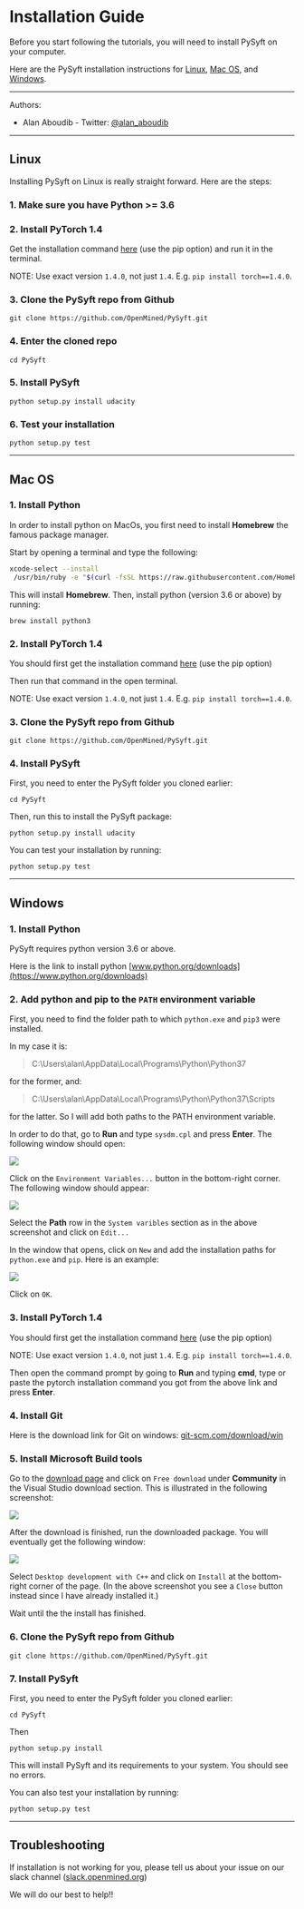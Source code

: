# Installation Guide

Before you start following the tutorials, you will need to install PySyft on your computer.

Here are the PySyft installation instructions for [Linux](#linux), [Mac OS](#mac-os), and [Windows](#windows).

--------------------------------------------------------------------------------

Authors:

- Alan Aboudib - Twitter: [@alan_aboudib](https://twitter.com/alan_aboudib)

--------------------------------------------------------------------------------

## Linux

Installing PySyft on Linux is really straight forward. Here are the steps:

### 1. Make sure you have Python >= 3.6

### 2. Install PyTorch 1.4

Get the installation command [here](https://pytorch.org/get-started/locally/) (use the pip option) and run it in the terminal.

NOTE: Use exact version `1.4.0`, not just `1.4`. E.g. `pip install torch==1.4.0`.

### 3. Clone the PySyft repo from Github

`git clone https://github.com/OpenMined/PySyft.git`

### 4. Enter the cloned repo

`cd PySyft`

### 5. Install PySyft

`python setup.py install udacity`

### 6. Test your installation

`python setup.py test`

--------------------------------------------------------------------------------

## Mac OS

### 1. Install Python

In order to install python on MacOs, you first need to install **Homebrew** the famous package manager.

Start by opening a terminal and type the following:

```bash
xcode-select --install
 /usr/bin/ruby -e "$(curl -fsSL https://raw.githubusercontent.com/Homebrew/install/master/install)"
```

This will install **Homebrew**. Then, install python (version 3.6 or above) by running:

`brew install python3`

### 2. Install PyTorch 1.4

You should first get the installation command [here](https://pytorch.org/get-started/locally/) (use the pip option)

Then run that command in the open terminal.

NOTE: Use exact version `1.4.0`, not just `1.4`. E.g. `pip install torch==1.4.0`.

### 3. Clone the PySyft repo from Github

`git clone https://github.com/OpenMined/PySyft.git`

### 4. Install PySyft

First, you need to enter the PySyft folder you cloned earlier:

`cd PySyft`

Then, run this to install the PySyft package:

`python setup.py install udacity`

You can test your installation by running:

`python setup.py test`

--------------------------------------------------------------------------------

## Windows

### 1. Install Python

PySyft requires python version 3.6 or above.

Here is the link to install python [www.python.org/downloads](https://www.python.org/downloads)

### 2. Add **python** and **pip** to the `PATH` environment variable

First, you need to find the folder path to which `python.exe` and `pip3` were installed.

In my case it is:

> C:\Users\alan\AppData\Local\Programs\Python\Python37

for the former, and:

> C:\Users\alan\AppData\Local\Programs\Python\Python37\Scripts

for the latter. So I will add both paths to the PATH environment variable.

In order to do that, go to **Run** and type `sysdm.cpl` and press **Enter**. The following window should open:

![](./images/sysdmcpl.png)

Click on the `Environment Variables...` button in the bottom-right corner. The following window should appear:

![](./images/sysdmcpl2.png)

Select the **Path** row in the `System varibles` section as in the above screenshot and click on `Edit...`

In the window that opens, click on `New` and add the installation paths for `python.exe` and `pip`. Here is an example:

![](./images/sysdmcpl3.png)

Click on `OK`.

### 3. Install PyTorch 1.4

You should first get the installation command [here](https://pytorch.org/get-started/locally/) (use the pip option)

NOTE: Use exact version `1.4.0`, not just `1.4`. E.g. `pip install torch==1.4.0`.

Then open the command prompt by going to **Run** and typing **cmd**, type or paste the pytorch installation command you got from the above link and press **Enter**.

### 4. Install Git

Here is the download link for Git on windows: [git-scm.com/download/win](https://git-scm.com/download/win)

### 5. Install Microsoft Build tools

Go to the [download page](https://visualstudio.microsoft.com/downloads/#build-tools-for-visual-studio-2017) and click on `Free download` under **Community** in the Visual Studio download section. This is illustrated in the following screenshot:

![](./images/visual_sudio_download.png)

After the download is finished, run the downloaded package. You will eventually get the following window:

![](./images/microsoft_build_tools_choice.png)

Select `Desktop development with C++` and click on `Install` at the bottom-right corner of the page. (In the above screenshot you see a `Close` button instead since I have already installed it.)

Wait until the the install has finished.

### 6. Clone the PySyft repo from Github

`git clone https://github.com/OpenMined/PySyft.git`

### 7. Install PySyft

First, you need to enter the PySyft folder you cloned earlier:

`cd PySyft`

Then

`python setup.py install`

This will install PySyft and its requirements to your system. You should see no errors.

You can also test your installation by running:

`python setup.py test`

--------------------------------------------------------------------------------

## Troubleshooting

If installation is not working for you, please tell us about your issue on our slack channel ([slack.openmined.org](https://slack.openmined.org))

We will do our best to help!!
